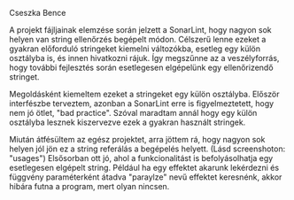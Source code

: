 Cseszka Bence

A projekt fájljainak elemzése során jelzett a SonarLint, hogy nagyon sok helyen van string ellenőrzés begépelt módon. Célszerű lenne ezeket a gyakran előforduló stringeket kiemelni változókba, esetleg egy külön osztályba is, és innen hivatkozni rájuk. Így megszűnne az a veszélyforrás, hogy további fejlesztés során esetlegesen elgépelünk egy ellenőrizendő stringet.

Megoldásként kiemeltem ezeket a stringeket egy külön osztályba. Először interfészbe terveztem, azonban a SonarLint erre is figyelmeztetett, hogy nem jó ötlet, "bad practice". Szóval maradtam annál hogy egy külön osztályba lesznek kiszervezve ezek a gyakran használt stringek.

Miután átfésültem az egész projektet, arra jöttem rá, hogy nagyon sok helyen jól jön ez a string referálás a begépelés helyett. (Lásd screenshoton: "usages") Elsősorban ott jó, ahol a funkcionalitást is befolyásolhatja egy esetlegesen elgépelt string. Például ha egy effektet akarunk lekérdezni és függvény paraméterként átadva "paraylze" nevű effektet keresnénk, akkor hibára futna a program, mert olyan nincsen.